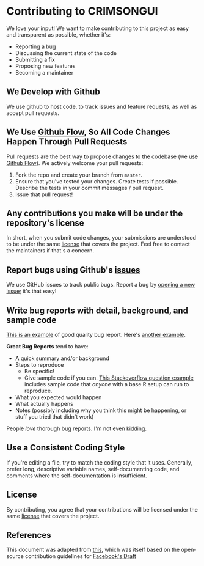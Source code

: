 # Contributing to CRIMSONGUI
We love your input! We want to make contributing to this project as easy and transparent as possible, whether it's:

- Reporting a bug
- Discussing the current state of the code
- Submitting a fix
- Proposing new features
- Becoming a maintainer

## We Develop with Github
We use github to host code, to track issues and feature requests, as well as accept pull requests.

## We Use [Github Flow](https://guides.github.com/introduction/flow/index.html), So All Code Changes Happen Through Pull Requests
Pull requests are the best way to propose changes to the codebase (we use [Github Flow](https://guides.github.com/introduction/flow/index.html)). We actively welcome your pull requests:

1. Fork the repo and create your branch from `master`.
2. Ensure that you've tested your changes. Create tests if possible. Describe the tests in your commit messages / pull request.
3. Issue that pull request!

## Any contributions you make will be under the repository's license
In short, when you submit code changes, your submissions are understood to be under the same [license](LICENSE.txt) that covers the project. Feel free to contact the maintainers if that's a concern.

## Report bugs using Github's [issues](https://github.com/carthurs/CRIMSONFlowsolver/issues)
We use GitHub issues to track public bugs. Report a bug by [opening a new issue](https://github.com/carthurs/CRIMSONGUI/issues/new/choose); it's that easy!

## Write bug reports with detail, background, and sample code
[This is an example](http://stackoverflow.com/q/12488905/180626) of good quality bug report. Here's [another example](http://www.openradar.me/11905408).

**Great Bug Reports** tend to have:

- A quick summary and/or background
- Steps to reproduce
  - Be specific!
  - Give sample code if you can. [This Stackoverflow question example](http://stackoverflow.com/q/12488905/180626) includes sample code that *anyone* with a base R setup can run to reproduce.
- What you expected would happen
- What actually happens
- Notes (possibly including why you think this might be happening, or stuff you tried that didn't work)

People *love* thorough bug reports. I'm not even kidding.

## Use a Consistent Coding Style
If you're editing a file, try to match the coding style that it uses. Generally, prefer long, descriptive variable names, self-documenting code, and comments where the self-documentation is insufficient.

## License
By contributing, you agree that your contributions will be licensed under the same [license](LICENSE.txt) that covers the project.

## References
This document was adapted from [this](https://gist.github.com/briandk/3d2e8b3ec8daf5a27a62), which was itself based on the open-source contribution guidelines for [Facebook's Draft](https://github.com/facebook/draft-js/blob/a9316a723f9e918afde44dea68b5f9f39b7d9b00/CONTRIBUTING.md)
